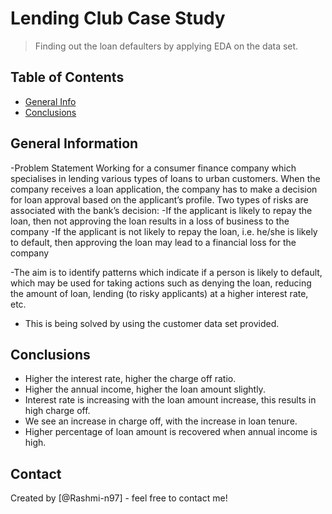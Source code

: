 # Lending Club Case Study
> Finding out the loan defaulters by applying EDA on the data set.


## Table of Contents
* [General Info](#general-information)
* [Conclusions](#conclusions)


<!-- You can include any other section that is pertinent to your problem -->

## General Information
-Problem Statement
Working for a consumer finance company which specialises in lending various types of loans to urban customers. When the company receives a loan application, the company has to make a decision for loan approval based on the applicant’s profile. Two types of risks are associated with the bank’s decision:
-If the applicant is likely to repay the loan, then not approving the loan results in a loss of business to the company
-If the applicant is not likely to repay the loan, i.e. he/she is likely to default, then approving the loan may lead to a financial loss for the company

-The aim is to identify patterns which indicate if a person is likely to default, which may be used for taking actions such as denying the loan, reducing the amount of loan, lending (to risky applicants) at a higher interest rate, etc.

- This is being solved by using the customer data set provided.

<!-- You don't have to answer all the questions - just the ones relevant to your project. -->

## Conclusions
- Higher the interest rate, higher the charge off ratio.
- Higher the annual income, higher the loan amount slightly.
- Interest rate is increasing with the loan amount increase, this results in high charge off.
- We see an increase in charge off, with the increase in loan tenure.
- Higher percentage of loan amount is recovered when annual income is high.

<!-- You don't have to answer all the questions - just the ones relevant to your project. -->


## Contact
Created by [@Rashmi-n97] - feel free to contact me!


<!-- Optional -->
<!-- ## License -->
<!-- This project is open source and available under the [... License](). -->

<!-- You don't have to include all sections - just the one's relevant to your project -->
